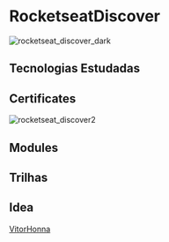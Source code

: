 # RocketseatDiscover



![rocketseat_discover_dark](https://user-images.githubusercontent.com/99215787/203172481-3cc517fe-39a5-4ef1-88d5-4b73ad13d8c4.png)

## Tecnologias Estudadas
## Certificates
![rocketseat_discover2](https://user-images.githubusercontent.com/99215787/204153519-56ce59b4-3e52-4178-9a89-92e744b3d7c0.png)

## Modules
## Trilhas

## Idea
[VitorHonna](https://github.com/vitorhonna/rocketseat-discover)

